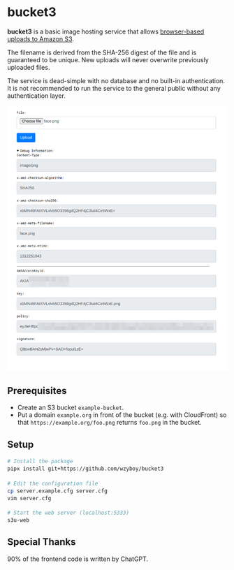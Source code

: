 # bucket3

**bucket3** is a basic image hosting service that allows [browser-based uploads to Amazon S3](https://docs.aws.amazon.com/AmazonS3/latest/API/sigv4-UsingHTTPPOST.html).

The filename is derived from the SHA-256 digest of the file and is guaranteed to be unique. New uploads will never overwrite previously uploaded files.

The service is dead-simple with no database and no built-in authentication. It is not recommended to run the service to the general public without any authentication layer.

![screenshot](screenshot.png)

## Prerequisites

- Create an S3 bucket `example-bucket`.
- Put a domain `example.org` in front of the bucket (e.g. with CloudFront) so that `https://example.org/foo.png` returns `foo.png` in the bucket.

## Setup

```bash
# Install the package
pipx install git+https://github.com/wzyboy/bucket3

# Edit the configuration file
cp server.example.cfg server.cfg
vim server.cfg

# Start the web server (localhost:5333)
s3u-web
```

## Special Thanks

90% of the frontend code is written by ChatGPT.
